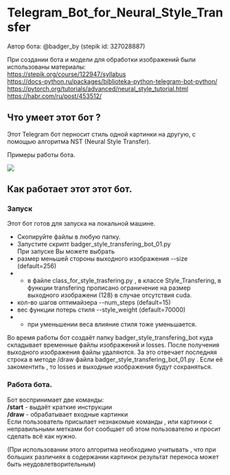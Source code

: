 # Telegram_Bot_for_Neural_Style_Transfer 
    
Автор бота: @badger_by (stepik id:  327028887)  
  
При создании бота и модели для обработки изображений были использованы материалы:   
https://stepik.org/course/122947/syllabus   
https://docs-python.ru/packages/biblioteka-python-telegram-bot-python/   
https://pytorch.org/tutorials/advanced/neural_style_tutorial.html   
https://habr.com/ru/post/453512/   
  
## Что умеет этот бот ?
Этот Telegram бот перносит стиль одной картинки на другую, с помощью алгоритма NST (Neural Style Transfer).  
  
Примеры работы бота.
  
![](https://github.com/Alexandr-Borsuk/Telegram_Bot_for_Neural_Style_Transfer/blob/main/images/scr.jpg)


## Как работает этот этот бот.
### Запуск
Этот бот готов для запуска на локальной машине.
- Скопируйте файлы в любую папку.
-  Запустите скрипт badger_style_transfering_bot_01.py  
При запуске Вы можете выбрать 
-  размер меньшей стороны выходного изображения --size (default=256)
-  - в файле class_for_style_trasfering.py , в классе Style_Transfering, в функции transfering прописано ограничение на размер выходного изображени (128) в случае отсутствия cuda.
-  кол-во шагов оптимайзера --num_steps  (default=15)
-  вес функции потерь стиля --style_weight (default=70000)
-  - при уменьшении веса влияние стиля тоже уменьшается.   
  
Во время работы бот создаёт папку badger_style_transfering_bot куда складывает временные файлы изображений и losses. После получения выходного изображения файлы удаляются. За это отвечает последняя строка в методе /draw файла badger_style_transfering_bot_01.py . Если её закоментить , то losses и выходные изображения будут сохраняться.
### Работа бота.
Бот воспринимает две команды:  
**/start** -  выдаёт краткие инструкции   
**/draw** - обрабатывает входные картинки    
Если пользователь присылает незнакомые команды , или картинки с неправильными метками бот сообщает об этом пользователю и просит сделать всё как нужно.



(При использовании этого алгоритма необходимо учитывать , что при больших различиях в содержании картинок результат переноса может быть неудовлетворительным)
